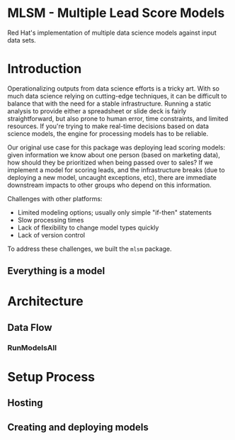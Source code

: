 # MLSM - Multiple Lead Score Models
Red Hat's implementation of multiple data science models against input data sets.

# Introduction

Operationalizing outputs from data science efforts is a tricky art. With so much data science relying on cutting-edge techniques, it can be difficult to balance that with the need for a stable infrastructure. Running a static analysis to provide either a spreadsheet or slide deck is fairly straightforward, but also prone to human error, time constraints, and limited resources. If you're trying to make real-time decisions based on data science models, the engine for processing models has to be reliable.

Our original use case for this package was deploying lead scoring models: given information we know about one person (based on marketing data), how should they be prioritized when being passed over to sales? If we implement a model for scoring leads, and the infrastructure breaks (due to deploying a new model, uncaught exceptions, etc), there are immediate downstream impacts to other groups who depend on this information.

Challenges with other platforms:
- Limited modeling options; usually only simple "if-then" statements
- Slow processing times
- Lack of flexibility to change model types quickly
- Lack of version control

To address these challenges, we built the `mlsm` package.

## Everything is a model

# Architecture

## Data Flow

### RunModelsAll

# Setup Process

## Hosting  

## Creating and deploying models
